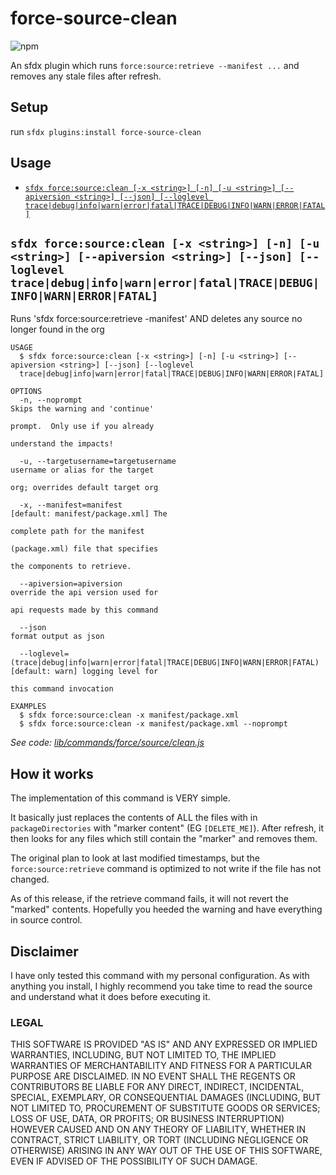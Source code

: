 # force-source-clean

![npm](https://img.shields.io/npm/v/force-source-clean)

An sfdx plugin which runs `force:source:retrieve --manifest ...` and removes any stale files after refresh.

## Setup

run `sfdx plugins:install force-source-clean`

## Usage

<!-- commands -->
* [`sfdx force:source:clean [-x <string>] [-n] [-u <string>] [--apiversion <string>] [--json] [--loglevel trace|debug|info|warn|error|fatal|TRACE|DEBUG|INFO|WARN|ERROR|FATAL]`](#sfdx-forcesourceclean--x-string--n--u-string---apiversion-string---json---loglevel-tracedebuginfowarnerrorfataltracedebuginfowarnerrorfatal)

## `sfdx force:source:clean [-x <string>] [-n] [-u <string>] [--apiversion <string>] [--json] [--loglevel trace|debug|info|warn|error|fatal|TRACE|DEBUG|INFO|WARN|ERROR|FATAL]`

Runs 'sfdx force:source:retrieve -manifest' AND deletes any source no longer found in the org

```
USAGE
  $ sfdx force:source:clean [-x <string>] [-n] [-u <string>] [--apiversion <string>] [--json] [--loglevel 
  trace|debug|info|warn|error|fatal|TRACE|DEBUG|INFO|WARN|ERROR|FATAL]

OPTIONS
  -n, --noprompt                                                                    Skips the warning and 'continue'
                                                                                    prompt.  Only use if you already
                                                                                    understand the impacts!

  -u, --targetusername=targetusername                                               username or alias for the target
                                                                                    org; overrides default target org

  -x, --manifest=manifest                                                           [default: manifest/package.xml] The
                                                                                    complete path for the manifest
                                                                                    (package.xml) file that specifies
                                                                                    the components to retrieve.

  --apiversion=apiversion                                                           override the api version used for
                                                                                    api requests made by this command

  --json                                                                            format output as json

  --loglevel=(trace|debug|info|warn|error|fatal|TRACE|DEBUG|INFO|WARN|ERROR|FATAL)  [default: warn] logging level for
                                                                                    this command invocation

EXAMPLES
  $ sfdx force:source:clean -x manifest/package.xml
  $ sfdx force:source:clean -x manifest/package.xml --noprompt
```

_See code: [lib/commands/force/source/clean.js](https://github.com/ChuckJonas/force-source-clean/blob/v0.1.0/lib/commands/force/source/clean.js)_
<!-- commandsstop -->


## How it works

The implementation of this command is VERY simple.  

It basically just replaces the contents of ALL the files with in `packageDirectories` with "marker content" (EG `[DELETE_ME]`).  After refresh, it then looks for any files which still contain the "marker" and removes them.

The original plan to look at last modified timestamps, but the `force:source:retrieve` command is optimized to not write if the file has not changed.

As of this release, if the retrieve command fails, it will not revert the "marked" contents.  Hopefully you heeded the warning and have everything in source control. 


## Disclaimer

I have only tested this command with my personal configuration.  As with anything you install, I highly recommend you take time to read the source and understand what it does before executing it.

### LEGAL

THIS SOFTWARE IS PROVIDED "AS IS" AND ANY EXPRESSED OR IMPLIED WARRANTIES, INCLUDING, BUT NOT LIMITED TO, THE IMPLIED WARRANTIES OF MERCHANTABILITY AND FITNESS FOR A PARTICULAR PURPOSE ARE DISCLAIMED. IN NO EVENT SHALL THE REGENTS OR CONTRIBUTORS BE LIABLE FOR ANY DIRECT, INDIRECT, INCIDENTAL, SPECIAL, EXEMPLARY, OR CONSEQUENTIAL DAMAGES (INCLUDING, BUT NOT LIMITED TO, PROCUREMENT OF SUBSTITUTE GOODS OR SERVICES; LOSS OF USE, DATA, OR PROFITS; OR BUSINESS INTERRUPTION) HOWEVER CAUSED AND ON ANY THEORY OF LIABILITY, WHETHER IN CONTRACT, STRICT LIABILITY, OR TORT (INCLUDING NEGLIGENCE OR OTHERWISE) ARISING IN ANY WAY OUT OF THE USE OF THIS SOFTWARE, EVEN IF ADVISED OF THE POSSIBILITY OF SUCH DAMAGE.
